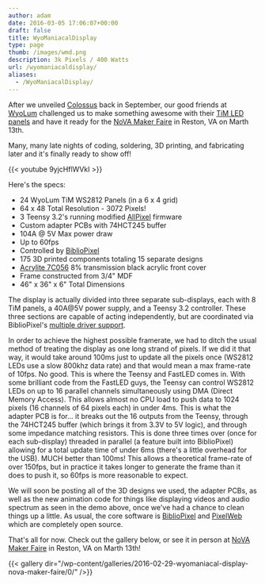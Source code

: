 ```yaml
---
author: adam
date: 2016-03-05 17:06:07+00:00
draft: false
title: WyoManiacalDisplay
type: page
thumb: /images/wmd.png
description: 3k Pixels / 400 Watts
url: /wyomaniacaldisplay/
aliases:
  - /WyoManiacalDisplay/
---
```



After we unveiled [Colossus](/Colossus) back in September, our good friends at [WyoLum](http://WyoLum.com) challenged us to make something awesome with their [TiM LED panels](http://www.seeedstudio.com/depot/TiM-p-1516.html) and have it ready for the [NoVA Maker Faire](http://makerfairenova.com/) in Reston, VA on Marth 13th.

Many, many late nights  of coding, soldering, 3D printing, and fabricating later and it's finally ready to show off!

{{< youtube 9yjcHflWVkI >}}

Here's the specs:


  * 24 WyoLum TiM WS2812 Panels (in a 6 x 4 grid)
  * 64 x 48 Total Resolution - 3072 Pixels!
  * 3 Teensy 3.2's running modified [AllPixel](/AllPixel) firmware
  * Custom adapter PCBs with 74HCT245 buffer
  * 104A @ 5V Max power draw
  * Up to 60fps
  * Controlled by [BiblioPixel](/bibliopixel)
  * 175 3D printed components totaling 15 separate designs
  * [Acrylite 7C056](https://www.acrylite-shop.com/US/us/extruded-f0p5v3qaql1/acrylite-extruded-ff-grey-7c056-gt-ckhtgnt8efh~p.html) 8% transmission black acrylic front cover
  * Frame constructed from 3/4" MDF
  * 46" x 36" x 6" Total Dimensions


The display is actually divided into three separate sub-displays, each with 8 TiM panels, a 40A@5V power supply, and a Teensy 3.2 controller. These three sections are capable of acting independently, but are coordinated via BiblioPixel's [multiple driver support](https://github.com/ManiacalLabs/bibliopixel/wiki/Multiple-Driver-Support).

In order to achieve the highest possible framerate, we had to ditch the usual method of treating the display as one long strand of pixels. If we did it that way, it would take around 100ms just to update all the pixels once (WS2812 LEDs use a slow 800khz data rate) and that would mean a max frame-rate of 10fps. No good. This is where the Teensy and FastLED comes in. With some brilliant code from the FastLED guys, the Teensy can control WS2812 LEDs on up to 16 parallel channels simultaneously using DMA (Direct Memory Access). This allows almost no CPU load to push data to 1024 pixels (16 channels of 64 pixels each) in under 4ms. This is what the adapter PCB is for... it breaks out the 16 outputs from the Teensy, through the 74HCT245 buffer (which brings it from 3.3V to 5V logic), and through some impedance matching resistors.  This is done three times over (once for each sub-display) threaded in parallel (a feature built into BiblioPixel) allowing for a total update time of under 6ms (there's a little overhead for the USB). MUCH better than 100ms! This allows a theoretical frame-rate of over 150fps, but in practice it takes longer to generate the frame than it does to push it, so 60fps is more reasonable to expect.

We will soon be posting all of the 3D designs we used, the adapter PCBs, as well as the new animation code for things like displaying videos and audio spectrum as seen in the demo above, once we've had a chance to clean things up a little. As usual, the core software is [BiblioPixel](/bibliopixel) and [PixelWeb](/PixelWeb) which are completely open source.

That's all for now. Check out the gallery below, or see it in person at [NoVA Maker Faire](http://makerfairenova.com/) in Reston, VA on Marth 13th!

{{< gallery dir="/wp-content/galleries/2016-02-29-wyomaniacal-display-nova-maker-faire/0/" />}}

